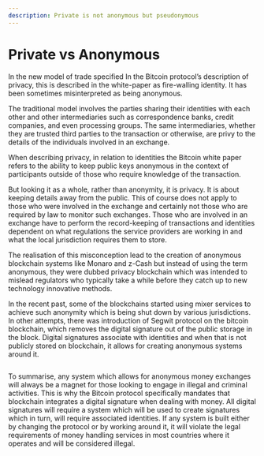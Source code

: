 ```yaml
---
description: Private is not anonymous but pseudonymous
---
```


# Private vs Anonymous

In the new model of trade specified In the Bitcoin protocol’s description of privacy, this is described in the white-paper as fire-walling identity. It has been sometimes misinterpreted as being anonymous.

The traditional model involves the parties sharing their identities with each other and other intermediaries such as correspondence banks, credit companies, and even processing groups. The same intermediaries, whether they are trusted third parties to the transaction or otherwise, are privy to the details of the individuals involved in an exchange.

When describing privacy, in relation to identities the Bitcoin white paper refers to the ability to keep public keys anonymous in the context of participants outside of those who require knowledge of the transaction.

But looking it as a whole, rather than anonymity, it is privacy. It is about keeping details away from the public. This of course does not apply to those who were involved in the exchange and certainly not those who are required by law to monitor such exchanges. Those who are involved in an exchange have to perform the record-keeping of transactions and identities dependent on what regulations the service providers are working in and what the local jurisdiction requires them to store.

The realisation of this misconception lead to the creation of anonymous blockchain systems like Monaro and z-Cash but instead of using the term anonymous, they were dubbed privacy blockchain which was intended to mislead regulators who typically take a while before they catch up to new technology innovative methods.

In the recent past, some of the blockchains started using mixer services to achieve such anonymity which is being shut down by various jurisdictions. In other attempts, there was introduction of Segwit protocol on the bitcoin blockchain, which removes the digital signature out of the public storage in the block. Digital signatures associate with identities and when that is not publicly stored on blockchain, it allows for creating anonymous systems around it.

<figure><img src="https://github.com/jonesjBSV/bsv-skills-center/blob/master/bsv-skills-center/bsv-protocol-documentation/.gitbook/assets/IdentityAndPrivacy_Slide04.png" alt=""><figcaption></figcaption></figure>

To summarise, any system which allows for anonymous money exchanges will always be a magnet for those looking to engage in illegal and criminal activities. This is why the Bitcoin protocol specifically mandates that blockchain integrates a digital signature when dealing with money. All digital signatures will require a system which will be used to create signatures which in turn, will require associated identities. If any system is built either by changing the protocol or by working around it, it will violate the legal requirements of money handling services in most countries where it operates and will be considered illegal.
